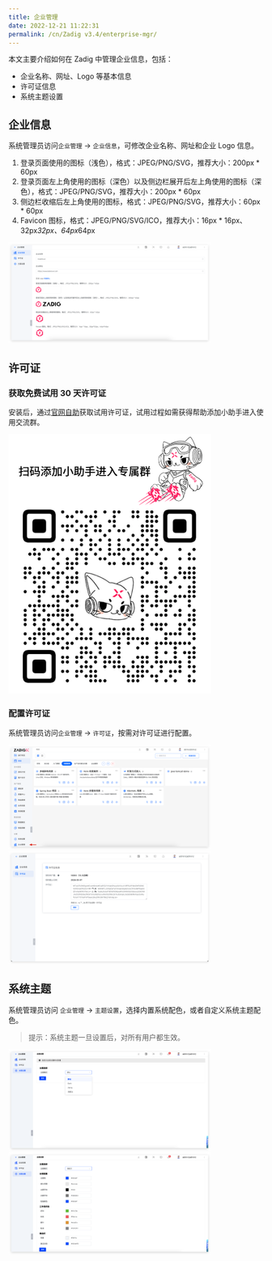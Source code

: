 ```yaml
---
title: 企业管理
date: 2022-12-21 11:22:31
permalink: /cn/Zadig v3.4/enterprise-mgr/
---
```


本文主要介绍如何在 Zadig 中管理企业信息，包括：

- 企业名称、网址、Logo 等基本信息
- 许可证信息
- 系统主题设置

## 企业信息

系统管理员访问`企业管理` -> `企业信息`，可修改企业名称、网址和企业 Logo 信息。

1. 登录页面使用的图标（浅色），格式：JPEG/PNG/SVG，推荐大小：200px * 60px
2. 登录页面左上角使用的图标（深色）以及侧边栏展开后左上角使用的图标（深色），格式：JPEG/PNG/SVG，推荐大小：200px * 60px
3. 侧边栏收缩后左上角使用的图标，格式：JPEG/PNG/SVG，推荐大小：60px * 60px
4. Favicon 图标，格式：JPEG/PNG/SVG/ICO，推荐大小：16px * 16px、32px*32px、64px*64px

<img src="../../_images/enterprise_1_310.png" width="400">


## 许可证

### 获取免费试用 30 天许可证

安装后，通过[官网自助](https://koderover.com/getLicense)获取试用许可证，试用过程如需获得帮助添加小助手进入使用交流群。

<img src="../../_images/zadigx_help_qcode.png" width="400">

### 配置许可证

系统管理员访问`企业管理` -> `许可证`，按需对许可证进行配置。

<img src="../../_images/enterprise_0_220.png" width="400">
<img src="../../_images/enterprise_2.png" width="400">

## 系统主题

系统管理员访问 `企业管理` -> `主题设置`，选择内置系统配色，或者自定义系统主题配色。

> 提示：系统主题一旦设置后，对所有用户都生效。

<img src="../../_images/theme_config_330.png" width="400">
<img src="../../_images/theme_config_330_1.png" width="400">